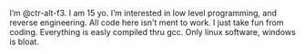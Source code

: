 I’m @ctr-alt-f3. I am 15 yo. I’m interested in low level programming, and reverse engineering.
All code here isn't ment to work. I just take fun from coding. Everything is easly compiled thru gcc. Only linux software, windows is bloat.  


  
